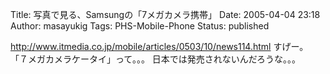 Title: 写真で見る、Samsungの「7メガカメラ携帯」
Date: 2005-04-04 23:18
Author: masayukig
Tags: PHS-Mobile-Phone
Status: published

<http://www.itmedia.co.jp/mobile/articles/0503/10/news114.html>
すげー。
「７メガカメラケータイ」って。。。
日本では発売されないんだろうな。。。
